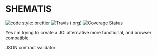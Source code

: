 # SHEMATIS

[![code style: prettier](https://img.shields.io/badge/code_style-prettier-ff69b4.svg?style=flat-square)](https://github.com/prettier/prettier)
![Travis (.org)](https://img.shields.io/travis/arielpchara/schematis?style=flat-square)
[![Coverage Status](https://coveralls.io/repos/github/arielpchara/schematis/badge.svg?branch=master)](https://coveralls.io/github/arielpchara/schematis?branch=master)

Yes i'm trying to create a JOI alternative more functional, and browser compatible.

JSON contract validator
